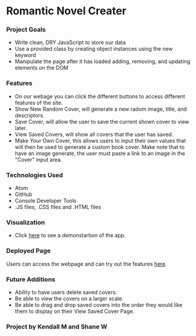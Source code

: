 # Romantic Novel Creater

### Project Goals
* Write clean, DRY JavaScript to store our data
* Use a provided class by creating object instances using the new keyword
* Manipulate the page after it has loaded adding, removing, and updating elements on the DOM

### Features
  * On our webage you can click the different buttons to access different features of the site.
  * Show New Random Cover, will generate a new radom image, title, and descriptors.
  * Save Cover, will allow the user to save the current shown cover to view later.
  * View Saved Covers, will show all covers that the user has saved.
  * Make Your Own Cover, this allows users to input their own values that will then be used to generate a custom book cover. Make note that to have an image generate, the user must paste a link to an image in the "Cover" input area.
  
### Technologies Used
  * Atom
  * GitHub
  * Console Developer Tools
  * .JS files, .CSS files and .HTML files

### Visualization
- Click [here](https://media.giphy.com/media/nywRRChfil8E3Tn0th/giphy.gif) to see a demonstartion of the app.

### Deployed Page
Users can access the webpage and can try out the features [here](https://kendallm360.github.io/romcom/). 

### Future Additions
  * Ability to have users delete saved covers.
  * Be able to view the covers on a larger scale.
  * Be able to drag and drop saved covers into the order they would like them to display on their View Saved Cover Page.

### Project by Kendall M and Shane W

